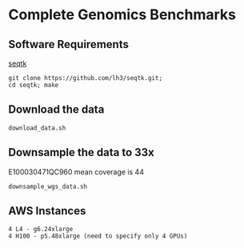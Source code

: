 # Complete Genomics Benchmarks 

## Software Requirements 

[seqtk](https://github.com/lh3/seqtk)

```
git clone https://github.com/lh3/seqtk.git;
cd seqtk; make
```

## Download the data 

```
download_data.sh 
```

## Downsample the data to 33x 

E100030471QC960 mean coverage is 44

```
downsample_wgs_data.sh 
```

## AWS Instances 

```
4 L4 - g6.24xlarge 
4 H100 - p5.48xlarge (need to specify only 4 GPUs)
```

